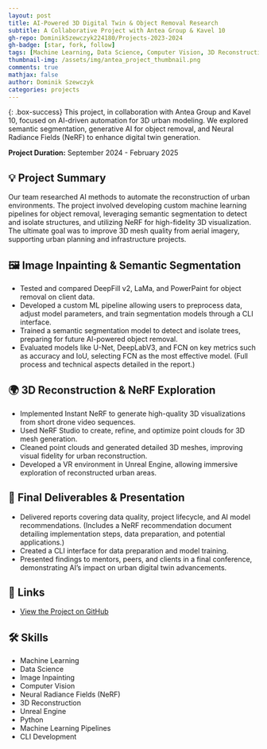 ```yaml
---
layout: post
title: AI-Powered 3D Digital Twin & Object Removal Research
subtitle: A Collaborative Project with Antea Group & Kavel 10
gh-repo: DominikSzewczyk224180/Projects-2023-2024
gh-badge: [star, fork, follow]
tags: [Machine Learning, Data Science, Computer Vision, 3D Reconstruction, NeRF, Urban Digital Twins]
thumbnail-img: /assets/img/antea_project_thumbnail.png
comments: true
mathjax: false
author: Dominik Szewczyk
categories: projects
---
```


{: .box-success}
This project, in collaboration with Antea Group and Kavel 10, focused on AI-driven automation for 3D urban modeling. We explored semantic segmentation, generative AI for object removal, and Neural Radiance Fields (NeRF) to enhance digital twin generation.

**Project Duration:** September 2024 - February 2025  

## 💡 Project Summary  

Our team researched AI methods to automate the reconstruction of urban environments. The project involved developing custom machine learning pipelines for object removal, leveraging semantic segmentation to detect and isolate structures, and utilizing NeRF for high-fidelity 3D visualization. The ultimate goal was to improve 3D mesh quality from aerial imagery, supporting urban planning and infrastructure projects.

## 🖼️ Image Inpainting & Semantic Segmentation  

- Tested and compared DeepFill v2, LaMa, and PowerPaint for object removal on client data.  
- Developed a custom ML pipeline allowing users to preprocess data, adjust model parameters, and train segmentation models through a CLI interface.  
- Trained a semantic segmentation model to detect and isolate trees, preparing for future AI-powered object removal.  
- Evaluated models like U-Net, DeepLabV3, and FCN on key metrics such as accuracy and IoU, selecting FCN as the most effective model. (Full process and technical aspects detailed in the report.)  

## 🌍 3D Reconstruction & NeRF Exploration  

- Implemented Instant NeRF to generate high-quality 3D visualizations from short drone video sequences.  
- Used NeRF Studio to create, refine, and optimize point clouds for 3D mesh generation.  
- Cleaned point clouds and generated detailed 3D meshes, improving visual fidelity for urban reconstruction.  
- Developed a VR environment in Unreal Engine, allowing immersive exploration of reconstructed urban areas.  

## 📑 Final Deliverables & Presentation  

- Delivered reports covering data quality, project lifecycle, and AI model recommendations. (Includes a NeRF recommendation document detailing implementation steps, data preparation, and potential applications.)  
- Created a CLI interface for data preparation and model training.  
- Presented findings to mentors, peers, and clients in a final conference, demonstrating AI’s impact on urban digital twin advancements.  

<!-- ## 📸 Project Snapshots  

![3D Reconstruction]({{ '/assets/img/antea_3d_mesh.png' | relative_url }})  
![NeRF Point Cloud]({{ '/assets/img/antea_nerf_pointcloud.png' | relative_url }})  
![Semantic Segmentation]({{ '/assets/img/   ' | relative_url }})   -->

## 🔗 Links  

- [View the Project on GitHub](https://github.com/DominikSzewczyk224180/Antea-2024-2025)  

## 🛠 Skills  

- Machine Learning  
- Data Science  
- Image Inpainting  
- Computer Vision  
- Neural Radiance Fields (NeRF)  
- 3D Reconstruction  
- Unreal Engine  
- Python  
- Machine Learning Pipelines  
- CLI Development  
